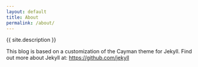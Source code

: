 ```yaml
---
layout: default
title: About
permalink: /about/
---
```


{{ site.description }}

This blog is based on a customization of the Cayman theme for Jekyll.
Find out more about Jekyll at: https://github.com/jekyll
